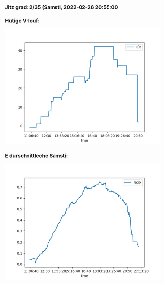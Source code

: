 ### Jitz grad: 2/35 (Samsti, 2022-02-26 20:55:00

### Hütige Vrlouf:
![Graph](Today.png)

### E durschnittleche Samsti:
![Graph](Samsti.png)